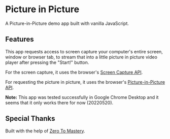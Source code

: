# Picture in Picture

A Picture-in-Picture demo app built with vanilla JavaScript.

## Features

This app requests access to screen capture your computer's entire screen, window or browser tab, to stream that into a little picture in picture video player after pressing the "Start!" button.

For the screen capture, it uses the browser's [Screen Capture API](https://developer.mozilla.org/en-US/docs/Web/API/Screen_Capture_API).

For requesting the picture in picture, it uses the browser's [Picture-in-Picture API](https://developer.mozilla.org/en-US/docs/Web/API/Picture-in-Picture_API).

**Note:** This app was tested successfully in Google Chrome Desktop and it seems that it only works there for now (20220520).

## Special Thanks

Built with the help of [Zero To Mastery](https://zerotomastery.io/courses/javascript-projects/).

